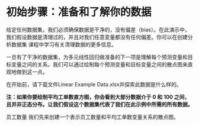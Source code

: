 # 初始步骤：准备和了解你的数据
给定任何数据集，我们必须确保数据是干净的，没有偏差（bias）。在此演示中，我们假设数据是清理过的，并且对我们任意变量都没有任何偏差。你可以在创建分析数据集 课程中学习有关清理数据的更多信息。

一旦有了干净的数据集，为多元线性回归做准备的下一项是理解每个预测变量和目标变量之间的关系。我们可以通过绘制每个预测变量和目标变量之间的散点图来直观地做到这一点。

在开始前，请下载文件Linear Example Data.xlsx并探索此数据是什么样的。

**注：如果你要绘制平均工单数直方图，你会看到大部分数据介于 0 和 100 之间，且并非正态分布。让我们假设这个数据集代表了我们在此示例中所需的所有数据。**

员工数量
我们先来创建一个表示员工数量和平均工单数变量关系的散点图。
